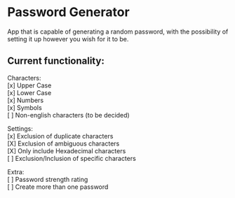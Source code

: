 # Password Generator

App that is capable of generating a random password, with the possibility of setting it up however you wish for it to be.

## Current functionality:

Characters:\
[x] Upper Case\
[x] Lower Case\
[x] Numbers\
[x] Symbols\
[ ] Non-english characters (to be decided)

Settings:\
[x] Exclusion of duplicate characters\
[X] Exclusion of ambiguous characters\
[X] Only include Hexadecimal characters\
[ ] Exclusion/Inclusion of specific characters

Extra:\
[ ] Password strength rating\
[ ] Create more than one password
